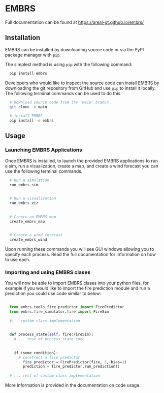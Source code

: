 # EMBRS
Full documentation can be found at https://areal-gt.github.io/embrs/


## Installation
EMBRS can be installed by downloading source code or via the PyPI package manager with `pip`.

The simplest method is using `pip` with the following command:

```bash
  pip install embrs
```

Developers who would like to inspect the source code can install EMBRS by downloading the git repository from GitHub and use `pip` to install it locally. The following terminal commands can be used to do this:

```bash
  # Download source code from the 'main' branch
  git clone -b main 
  
  # install EMBRS
  pip install -e embrs

```

## Usage
### Launching EMBRS Applications
Once EMBRS is installed, to launch the provided EMBRS applications to run a sim, run a visualization, create a map, and create a wind forecast you can use the following terminal commands.

```bash
  # Run a simulation
  run_embrs_sim
  
  
  # Run a visualization
  run_embrs_viz
  
  
  # Create an EMBRS map
  create_embrs_map
  
  
  # Create a wind forecast
  create_embrs_wind

```

Upon running these commands you will see GUI windows allowing you to specify each process. Read the full documentation for information on how to use each.

### Importing and using EMBRS clases
You will now be able to import EMBRS clases into your python files, for example if you would like to import the fire prediction module and run a prediction you could use code similar to below:

```python
  
  from embrs.tools.fire_predictor import FirePredictor
  from embrs.fire_simulator.fire import FireSim
  
  #... custom class implementation
  
  
  def process_state(self, fire:FireSim):
    # ... rest of process_state code
  
  
    if (some condition):
      # construct a fire predictor
        fire_predictor = FirePredictor(fire, 3, bias=1)
        prediction = fire_predictor.run_prediction()
  
  # ... rest of custom class implementation

```

More information is provided in the documentation on code usage.
